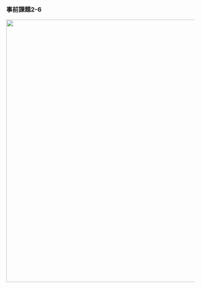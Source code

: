 ### 事前課題2-6
<img src="https://user-images.githubusercontent.com/48054315/148724746-5e3336d2-bc0e-4314-adf8-65e0a306a23a.PNG" width="700px">
